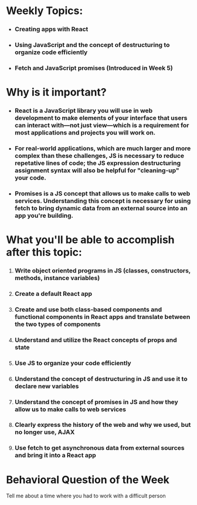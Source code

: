 # Weekly Topics:
- ### Creating apps with React  
- ### Using JavaScript and the concept of destructuring to organize code efficiently
- ### Fetch and JavaScript promises (Introduced in Week 5)

# Why is it important?
- ### React is a JavaScript library you will use in web development to make elements of your interface that users can interact with—not just view—which is a requirement for most applications and projects you will work on. 
- ### For real-world applications, which are much larger and more complex than these challenges, JS is necessary to reduce repetative lines of code; the JS expression destructuring assignment syntax will also be helpful for "cleaning-up" your code.
- ### Promises is a JS concept that allows us to make calls to web services. Understanding this concept is necessary for using fetch to bring dynamic data from an external source into an app you're building.  

# What you'll be able to accomplish after this topic:
1. ### Write object oriented programs in JS (classes, constructors, methods, instance variables) 
2. ### Create a default React app
3. ### Create and use both class-based components and functional components in React apps and translate between the two types of components
4. ### Understand and utilize the React concepts of props and state 
5. ### Use JS to organize your code efficiently 
6. ### Understand the concept of destructuring in JS and use it to declare new variables 
8. ### Understand the concept of promises in JS and how they allow us to make calls to web services
9. ### Clearly express the history of the web and why we used, but no longer use, AJAX
10. ### Use fetch to get asynchronous data from external sources and bring it into a React app

# Behavioral Question of the Week
Tell me about a time where you had to work with a difficult person